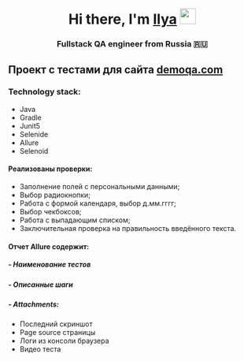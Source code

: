 <h1 align="center">Hi there, I'm <a href="https://github.com/IlyaKoch" target="_blank">Ilya</a> 
<img src="https://github.com/blackcater/blackcater/raw/main/images/Hi.gif" height="32"/></h1>
<h3 align="center">Fullstack QA engineer from Russia 🇷🇺</h3>

## Проект c тестами для сайта [demoqa.com](https://demoqa.com/automation-practice-form/)
### Technology stack:
- Java
- Gradle
- Junit5
- Selenide
- Allure
- Selenoid

#### Реализованы проверки:
- Заполнение полей с персональными данными;
- Выбор радиокнопки;
- Работа с формой календаря, выбор д.мм.гггг;
- Выбор чекбоксов;
- Работа с выпадающим списком;
- Заключительная проверка на правильность введённого текста.

#### Отчет Allure содержит:

##### - Наименование тестов

##### - Описанные шаги

##### - Attachments:
- Последний скриншот
- Page source страницы
- Логи из консоли браузера
- Видео теста